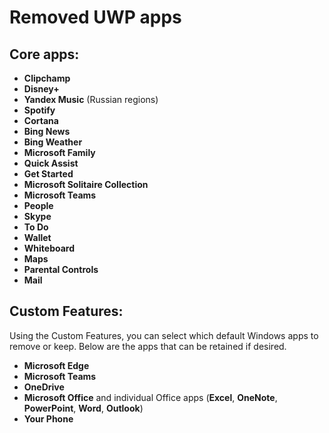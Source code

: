 # Removed UWP apps

## Core apps:
- **Clipchamp**
- **Disney+**
- **Yandex Music** (Russian regions)
- **Spotify**
- **Cortana**
- **Bing News**
- **Bing Weather**
- **Microsoft Family**
- **Quick Assist**
- **Get Started**
- **Microsoft Solitaire Collection**
- **Microsoft Teams**
- **People**
- **Skype**
- **To Do**
- **Wallet**
- **Whiteboard**
- **Maps**
- **Parental Controls**
- **Mail**

## Custom Features:

Using the Custom Features, you can select which default Windows apps to remove or keep. Below are the apps that can be retained if desired.

- **Microsoft Edge**
- **Microsoft Teams**
- **OneDrive**
- **Microsoft Office** and individual Office apps (**Excel**, **OneNote**, **PowerPoint**, **Word**, **Outlook**)
- **Your Phone**